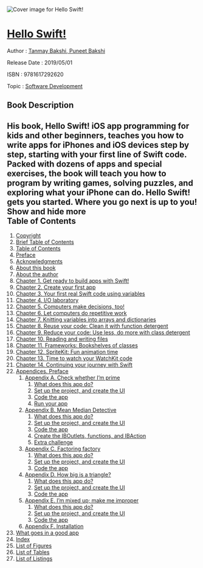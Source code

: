 ![Cover image for Hello Swift!](https://imgdetail.ebookreading.net/cover/cover/software_development/EB9781617292620.jpg)

[Hello Swift!](https://ebookreading.net/view/book/Hello+Swift%21-EB9781617292620_1.html "Hello Swift!")
====================================================================================================================

Author : [Tanmay Bakshi](https://ebookreading.net/search/author/Tanmay+Bakshi),[ Puneet Bakshi](https://ebookreading.net/search/author/+Puneet+Bakshi)

Release Date : 2019/05/01

ISBN : 9781617292620

Topic : [Software Development](https://ebookreading.net/search/category/software-development)

Book Description
-----------------

 His book, Hello Swift! iOS app programming for kids and other beginners, teaches you how to write apps for iPhones and iOS devices step by step, starting with your first line of Swift code. Packed with dozens of apps and special exercises, the book will teach you how to program by writing games, solving puzzles, and exploring what your iPhone can do. Hello Swift! gets you started. Where you go next is up to you!
        Show and hide more                
Table of Contents
-----------------

1. [Copyright](https://ebookreading.net/view/book/Hello+Swift%21-EB9781617292620_3.html)
1. [Brief Table of Contents](https://ebookreading.net/view/book/Hello+Swift%21-EB9781617292620_4.html)
1. [Table of Contents](https://ebookreading.net/view/book/Hello+Swift%21-EB9781617292620_5.html)
1. [Preface](https://ebookreading.net/view/book/Hello+Swift%21-EB9781617292620_6.html)
1. [Acknowledgments](https://ebookreading.net/view/book/Hello+Swift%21-EB9781617292620_7.html)
1. [About this book](https://ebookreading.net/view/book/Hello+Swift%21-EB9781617292620_8.html)
1. [About the author](https://ebookreading.net/view/book/Hello+Swift%21-EB9781617292620_9.html)
1. [Chapter 1. Get ready to build apps with Swift!](https://ebookreading.net/view/book/Hello+Swift%21-EB9781617292620_10.html)
1. [Chapter 2. Create your first app](https://ebookreading.net/view/book/Hello+Swift%21-EB9781617292620_11.html)
1. [Chapter 3. Your first real Swift code using variables](https://ebookreading.net/view/book/Hello+Swift%21-EB9781617292620_12.html)
1. [Chapter 4. I/O laboratory](https://ebookreading.net/view/book/Hello+Swift%21-EB9781617292620_13.html)
1. [Chapter 5. Computers make decisions, too!](https://ebookreading.net/view/book/Hello+Swift%21-EB9781617292620_14.html)
1. [Chapter 6. Let computers do repetitive work](https://ebookreading.net/view/book/Hello+Swift%21-EB9781617292620_15.html)
1. [Chapter 7. Knitting variables into arrays and dictionaries](https://ebookreading.net/view/book/Hello+Swift%21-EB9781617292620_16.html)
1. [Chapter 8. Reuse your code: Clean it with function detergent](https://ebookreading.net/view/book/Hello+Swift%21-EB9781617292620_17.html)
1. [Chapter 9. Reduce your code: Use less, do more with class detergent](https://ebookreading.net/view/book/Hello+Swift%21-EB9781617292620_18.html)
1. [Chapter 10. Reading and writing files](https://ebookreading.net/view/book/Hello+Swift%21-EB9781617292620_19.html)
1. [Chapter 11. Frameworks: Bookshelves of classes](https://ebookreading.net/view/book/Hello+Swift%21-EB9781617292620_20.html)
1. [Chapter 12. SpriteKit: Fun animation time](https://ebookreading.net/view/book/Hello+Swift%21-EB9781617292620_21.html)
1. [Chapter 13. Time to watch your WatchKit code](https://ebookreading.net/view/book/Hello+Swift%21-EB9781617292620_22.html)
1. [Chapter 14. Continuing your journey with Swift](https://ebookreading.net/view/book/Hello+Swift%21-EB9781617292620_23.html)
1. [Appendices. Preface](https://ebookreading.net/view/book/Hello+Swift%21-EB9781617292620_24.html)
    1. [Appendix A. Check whether I’m prime](https://ebookreading.net/view/book/Hello+Swift%21-EB9781617292620_25.html)
        1. [What does this app do?](https://ebookreading.net/view/book/Hello+Swift%21-EB9781617292620_25.html#app01lev1sec1)
        1. [Set up the project, and create the UI](https://ebookreading.net/view/book/Hello+Swift%21-EB9781617292620_25.html#app01lev1sec2)
        1. [Code the app](https://ebookreading.net/view/book/Hello+Swift%21-EB9781617292620_25.html#app01lev1sec3)
        1. [Run your app](https://ebookreading.net/view/book/Hello+Swift%21-EB9781617292620_25.html#app01lev1sec4)
    1. [Appendix B. Mean Median Detective](https://ebookreading.net/view/book/Hello+Swift%21-EB9781617292620_26.html)
        1. [What does this app do?](https://ebookreading.net/view/book/Hello+Swift%21-EB9781617292620_26.html#app02lev1sec1)
        1. [Set up the project, and create the UI](https://ebookreading.net/view/book/Hello+Swift%21-EB9781617292620_26.html#app02lev1sec2)
        1. [Code the app](https://ebookreading.net/view/book/Hello+Swift%21-EB9781617292620_26.html#app02lev1sec3)
        1. [Create the IBOutlets, functions, and IBAction](https://ebookreading.net/view/book/Hello+Swift%21-EB9781617292620_26.html#app02lev1sec4)
        1. [Extra challenge](https://ebookreading.net/view/book/Hello+Swift%21-EB9781617292620_26.html#app02lev1sec5)
    1. [Appendix C. Factoring factory](https://ebookreading.net/view/book/Hello+Swift%21-EB9781617292620_27.html)
        1. [What does this app do?](https://ebookreading.net/view/book/Hello+Swift%21-EB9781617292620_27.html#app03lev1sec1)
        1. [Set up the project, and create the UI](https://ebookreading.net/view/book/Hello+Swift%21-EB9781617292620_27.html#app03lev1sec2)
        1. [Code the app](https://ebookreading.net/view/book/Hello+Swift%21-EB9781617292620_27.html#app03lev1sec3)
    1. [Appendix D. How big is a triangle?](https://ebookreading.net/view/book/Hello+Swift%21-EB9781617292620_28.html)
        1. [What does this app do?](https://ebookreading.net/view/book/Hello+Swift%21-EB9781617292620_28.html#app04lev1sec1)
        1. [Set up the project, and create the UI](https://ebookreading.net/view/book/Hello+Swift%21-EB9781617292620_28.html#app04lev1sec2)
        1. [Code the app](https://ebookreading.net/view/book/Hello+Swift%21-EB9781617292620_28.html#app04lev1sec3)
    1. [Appendix E. I’m mixed up; make me improper](https://ebookreading.net/view/book/Hello+Swift%21-EB9781617292620_29.html)
        1. [What does this app do?](https://ebookreading.net/view/book/Hello+Swift%21-EB9781617292620_29.html#app05lev1sec1)
        1. [Set up the project, and create the UI](https://ebookreading.net/view/book/Hello+Swift%21-EB9781617292620_29.html#app05lev1sec2)
        1. [Code the app](https://ebookreading.net/view/book/Hello+Swift%21-EB9781617292620_29.html#app05lev1sec3)
    1. [Appendix F. Installation](https://ebookreading.net/view/book/Hello+Swift%21-EB9781617292620_30.html)
1. [What goes in a good app](https://ebookreading.net/view/book/Hello+Swift%21-EB9781617292620_31.html)
1. [Index](https://ebookreading.net/view/book/Hello+Swift%21-EB9781617292620_33.html)
1. [List of Figures](https://ebookreading.net/view/book/Hello+Swift%21-EB9781617292620_34.html)
1. [List of Tables](https://ebookreading.net/view/book/Hello+Swift%21-EB9781617292620_35.html)
1. [List of Listings](https://ebookreading.net/view/book/Hello+Swift%21-EB9781617292620_36.html)
